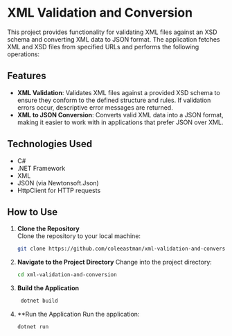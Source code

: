 # XML Validation and Conversion

This project provides functionality for validating XML files against an XSD schema and converting XML data to JSON format. The application fetches XML and XSD files from specified URLs and performs the following operations:

## Features

- **XML Validation**: Validates XML files against a provided XSD schema to ensure they conform to the defined structure and rules. If validation errors occur, descriptive error messages are returned.
- **XML to JSON Conversion**: Converts valid XML data into a JSON format, making it easier to work with in applications that prefer JSON over XML.

## Technologies Used

- C#
- .NET Framework
- XML
- JSON (via Newtonsoft.Json)
- HttpClient for HTTP requests

## How to Use

1. **Clone the Repository**  
   Clone the repository to your local machine:
   ```bash
   git clone https://github.com/coleeastman/xml-validation-and-conversion.git
2. **Navigate to the Project Directory**
   Change into the project directory:
    ```bash
    cd xml-validation-and-conversion

3. **Build the Application**
   ```bash
    dotnet build
   
4. **Run the Application
   Run the application:
   ```bash
   dotnet run
